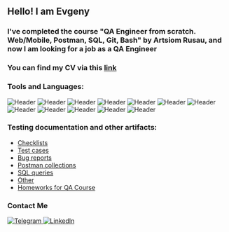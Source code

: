 ## Hello! I am Evgeny

### I've completed the course "QA Engineer from scratch. Web/Mobile, Postman, SQL, Git, Bash" by Artsiom Rusau, and now I am looking for a job as a QA Engineer 
### You can find my CV via this [link](https://drive.google.com/file/d/17ffnIZ6hIJV6gIyd-59qJePFYJ_MlGMp/view?usp=share_link)

### Tools and Languages:

![Header](https://img.shields.io/badge/Postman-A9A9A9?style=for-the-badge&logo=postman&logoColor=FF6C37)
![Header](https://img.shields.io/badge/MySQL-A9A9A9?style=for-the-badge&logo=mysql&logoColor=417399)
![Header](https://img.shields.io/badge/Jira-A9A9A9?style=for-the-badge&logo=jira&logoColor=2277E7)
![Header](https://img.shields.io/badge/DevTools-A9A9A9?style=for-the-badge&logo=googlechrome&logoColor=D7382C)
![Header](https://img.shields.io/badge/Charles%20Proxy-A9A9A9?style=for-the-badge&logo=charlesproxy&logoColor=B6D2E3)
![Header](https://img.shields.io/badge/TestRail-A9A9A9?style=for-the-badge&logo=testrail&logoColor=71b556)
![Header](https://img.shields.io/badge/Swagger-A9A9A9?style=for-the-badge&logo=swagger&logoColor=81E32C)
![Header](https://img.shields.io/badge/Android%20SDK-A9A9A9?style=for-the-badge&logo=androidstudio&logoColor=7FAE46)
![Header](https://img.shields.io/badge/Git-A9A9A9?style=for-the-badge&logo=git&logoColor=E84D31)
![Header](https://img.shields.io/badge/Python-A9A9A9?style=for-the-badge&logo=python&logoColor=356894)
![Header](https://img.shields.io/badge/HTML/CSS-A9A9A9?style=for-the-badge&logo=html5&logoColor=DD4B25)
![Header](https://img.shields.io/badge/MongoDB-A9A9A9?style=for-the-badge&logo=mongodb&logoColor=4FAA41)

### Testing documentation and other artifacts:

- [Checklists](https://github.com/jktrigger99/CheckLists)
- [Test cases](https://github.com/jktrigger99/TestCases)
- [Bug reports](https://github.com/jktrigger99/BugReports)
- [Postman collections](https://github.com/jktrigger99/Postman)
- [SQL queries](https://github.com/jktrigger99/SQL)
- [Other](https://github.com/jktrigger99/Other)
- [Homeworks for QA Course](https://github.com/jktrigger99/VKsCourse)

### Contact Me

<a href="https://t.me/jktrigger99">
	<img src="https://img.shields.io/badge/Telegram-blue?style=for-the-badge&logo=telegram&logoColor=white" alt="Telegram"/>
</a>
<a href="https://www.linkedin.com/in/evgenyev">
	<img src="https://img.shields.io/badge/LinkedIn-blue?style=for-the-badge&logo=linkedin&logoColor=white" alt="LinkedIn"/>
</a>

